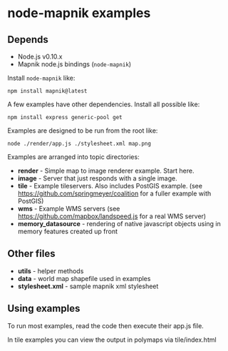 # node-mapnik examples

## Depends

 - Node.js v0.10.x
 - Mapnik node.js bindings (`node-mapnik`)


Install `node-mapnik` like:

    npm install mapnik@latest

A few examples have other dependencies. Install all possible like:

    npm install express generic-pool get


Examples are designed to be run from the root like:

    node ./render/app.js ./stylesheet.xml map.png


Examples are arranged into topic directories:

* **render** - Simple map to image renderer example. Start here.
* **image** - Server that just responds with a single image.
* **tile** - Example tileservers. Also includes PostGIS example. (see <https://github.com/springmeyer/coalition> for a fuller example with PostGIS) 
* **wms**  - Example WMS servers (see <https://github.com/mapbox/landspeed.js> for a real WMS server)
* **memory_datasource** - rendering of native javascript objects using in memory features created up front

## Other files

* **utils** - helper methods
* **data** - world map shapefile used in examples 
* **stylesheet.xml** - sample mapnik xml stylesheet

## Using examples

To run most examples, read the code then execute their app.js file. 

In tile examples you can view the output in polymaps via tile/index.html
